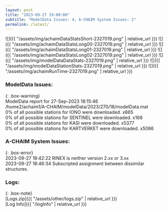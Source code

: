 ```yaml
---
layout: post
title: "2023-09-27 19:00:00"
subtitle: "ModelData Issues: 4; A-CHAIM System Issues: 2"
permalink: /latest/
---
```


![]({{ "/assets/img/achaimDataStatsShort-2327019.png" | relative_url }})
![]({{ "/assets/img/achaimDataStatsLong00-2327019.png" | relative_url }})
![]({{ "/assets/img/achaimDataStatsLong01-2327019.png" | relative_url }})
![]({{ "/assets/img/achaimDataStatsLong02-2327019.png" | relative_url }})
![]({{ "/assets/img/modelDataDataStats-2327019.png" | relative_url }})
![]({{ "/assets/img/modelDataStationStats-2327019.png" | relative_url }})
![]({{ "/assets/img/achaimRunTime-2327019.png" | relative_url }})


### ModelData Issues:  
  
{: .box-warning}  
 ModelData report for 27-Sep-2023 18:15:46   
 /home2/achaim1/A-CHAIM/modelData/2023/270/18/modelData.mat   
 0% of all possible stations for IONO were downloaded. x865   
 0% of all possible stations for SENTINEL were downloaded. x168   
 0% of all possible stations for KASI were downloaded. x5377   
 0% of all possible stations for KARTVERKET were downloaded. x5086   
  
### A-CHAIM System Issues:  
  
{: .box-error}  
2023-09-27 18:42:22 RINEX is neither version 2.xx or 3.xx  
2023-09-27 18:46:34 Subscripted assignment between dissimilar structures.  

### Logs:  
  
{: .box-note}  
[Logs.zip]({{ "/assets/other/logs.zip" | relative_url }})  
[Log Info]({{ "/logInfo" | relative_url }})  
